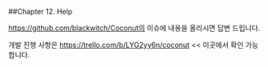 ##Chapter 12. Help

https://github.com/blackwitch/Coconut의 이슈에 내용을 올리시면 답변 드립니다. 

개발 진행 사항은 https://trello.com/b/LYG2yy6n/coconut << 이곳에서 확인 가능합니다.

